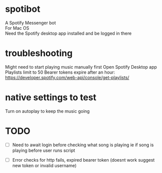 # spotibot
A Spotify Messenger bot <br>
For Mac OS <br>
Need the Spotify desktop app installed and be logged in there <br>
# troubleshooting
Might need to start playing music manually first
Open Spotify Desktop app
Playlists limit to 50
Bearer tokens expire after an hour: https://developer.spotify.com/web-api/console/get-playlists/
# native settings to test
Turn on autoplay to keep the music going
# TODO
- [ ] Need to await login before checking what song is playing ie if song is playing before user runs script
- [ ] Error checks for http fails, expired bearer token (doesnt work suggest new token or invalid username)

